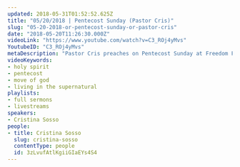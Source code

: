 ```yaml
---
updated: 2018-05-31T01:52:52.625Z
title: "05/20/2018 | Pentecost Sunday (Pastor Cris)"
slug: "05-20-2018-or-pentecost-sunday-or-pastor-cris"
date: "2018-05-20T11:26:30.000Z"
videoLink: "https://www.youtube.com/watch?v=C3_ROj4yMvs"
YoutubeID: "C3_ROj4yMvs"
metaDescription: "Pastor Cris preaches on Pentecost Sunday at Freedom Fellowship Church"
videoKeywords:
- holy spirit
- pentecost
- move of god
- living in the supernatural
playlists:
- full sermons
- livestreams
speakers:
- Cristina Sosso
people:
- title: Cristina Sosso
  slug: cristina-sosso
  contentType: people
  id: 3zLvufAtlKgiiGIaEYs4S4
---
```


